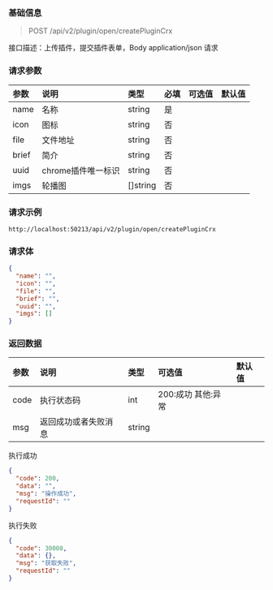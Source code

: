 ### 基础信息

> POST /api/v2/plugin/open/createPluginCrx

接口描述：上传插件，提交插件表单，Body application/json 请求

### 请求参数

| 参数 | 说明 | 类型 | 必填 | 可选值 | 默认值 |
| :--- | :--- | :-- | :--- | :---- | :----- |
| name | 名称 | string | 是 | | |
| icon | 图标 | string | 否 | | |
| file | 文件地址 | string | 否 | | |
| brief | 简介 | string | 否 | | |
| uuid | chrome插件唯一标识 | string | 否 | | |
| imgs | 轮播图 | []string | 否 | | |

### 请求示例

```
http://localhost:50213/api/v2/plugin/open/createPluginCrx
```

### 请求体
```json
{
  "name": "",
  "icon": "",
  "file": "",
  "brief": "",
  "uuid": "",
  "imgs": []
}
```

### 返回数据

| 参数 | 说明 | 类型 | 可选值 | 默认值 |
| :--- | :-- | :--- | :----- | :---- |
| code | 执行状态码 | int | 200:成功 其他:异常 | |
| msg  | 返回成功或者失败消息 | string | | |

执行成功

```json
{
  "code": 200,
  "data": "",
  "msg": "操作成功",
  "requestId": ""
}
```

执行失败

```json
{
  "code": 30008,
  "data": {},
  "msg": "获取失败",
  "requestId": ""
}
```

